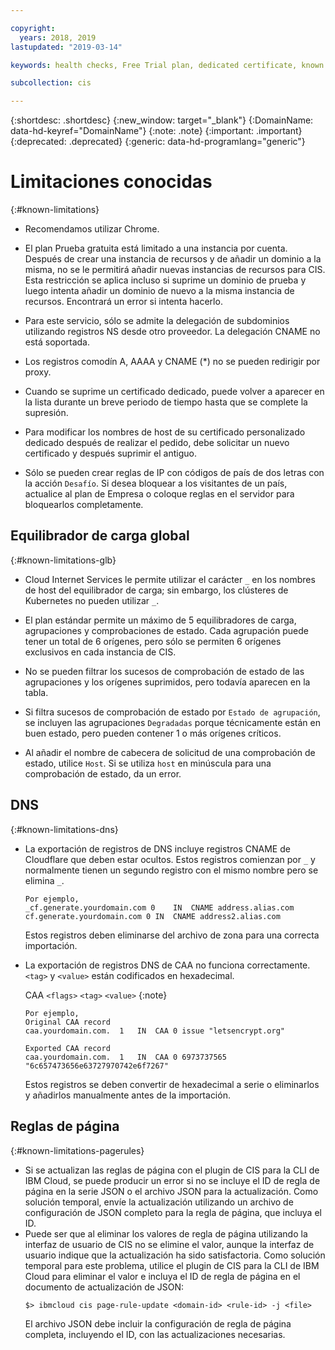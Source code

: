 ```yaml
---

copyright:
  years: 2018, 2019
lastupdated: "2019-03-14"

keywords: health checks, Free Trial plan, dedicated certificate, known issues

subcollection: cis

---
```


{:shortdesc: .shortdesc}
{:new_window: target="_blank"}
{:DomainName: data-hd-keyref="DomainName"} 
{:note: .note} 
{:important: .important} 
{:deprecated: .deprecated} 
{:generic: data-hd-programlang="generic"}

# Limitaciones conocidas
{:#known-limitations}

 * Recomendamos utilizar Chrome.
 
 * El plan Prueba gratuita está limitado a una instancia por cuenta. Después de crear una instancia de recursos y de añadir un dominio a la misma, no se le permitirá añadir nuevas instancias de recursos para CIS. Esta restricción se aplica incluso si suprime un dominio de prueba y luego intenta añadir un dominio de nuevo a la misma instancia de recursos. Encontrará un error si intenta hacerlo.

 * Para este servicio, sólo se admite la delegación de subdominios utilizando registros NS desde otro proveedor. La delegación CNAME no está soportada.
  
 * Los registros comodín A, AAAA y CNAME (*) no se pueden redirigir por proxy.

 * Cuando se suprime un certificado dedicado, puede volver a aparecer en la lista durante un breve periodo de tiempo hasta que se complete la supresión.
 
 * Para modificar los nombres de host de su certificado personalizado dedicado después de realizar el pedido, debe solicitar un nuevo certificado y después suprimir el antiguo. 
 
 * Sólo se pueden crear reglas de IP con códigos de país de dos letras con la acción `Desafío`. Si desea bloquear a los visitantes de un país, actualice al plan de Empresa o coloque reglas en el servidor para bloquearlos completamente.

## Equilibrador de carga global
{:#known-limitations-glb}

 * Cloud Internet Services le permite utilizar el carácter `_` en los nombres de host del equilibrador de carga; sin embargo, los clústeres de Kubernetes no pueden utilizar `_`. 

 * El plan estándar permite un máximo de 5 equilibradores de carga, agrupaciones y comprobaciones de estado. Cada agrupación puede tener un total de 6 orígenes, pero sólo se permiten 6 orígenes exclusivos en cada instancia de CIS.

* No se pueden filtrar los sucesos de comprobación de estado de las agrupaciones y los orígenes suprimidos, pero todavía aparecen en la tabla.

* Si filtra sucesos de comprobación de estado por `Estado de agrupación`, se incluyen las agrupaciones `Degradadas` porque técnicamente están en buen estado, pero pueden contener 1 o más orígenes críticos.

* Al añadir el nombre de cabecera de solicitud de una comprobación de estado, utilice `Host`. Si se utiliza `host` en minúscula para una comprobación de estado, da un error.

## DNS
{:#known-limitations-dns}

 * La exportación de registros de DNS incluye registros CNAME de Cloudflare que deben estar ocultos. Estos registros comienzan por `_` y normalmente tienen un segundo registro con el mismo nombre pero se elimina `_`.
   ```
   Por ejemplo,
   _cf.generate.yourdomain.com 0	IN	CNAME address.alias.com
   cf.generate.yourdomain.com 0	IN	CNAME address2.alias.com
   ```
 
   Estos registros deben eliminarse del archivo de zona para una correcta importación.
 
 * La exportación de registros DNS de CAA no funciona correctamente. `<tag>` y `<value>` están codificados en hexadecimal. 
 
    CAA `<flags>` `<tag>` `<value>`
  {:note}
   ```
   Por ejemplo,
   Original CAA record
   caa.yourdomain.com.	1	IN	CAA	0 issue "letsencrypt.org"
 
   Exported CAA record
   caa.yourdomain.com.	1	IN	CAA	0 6973737565 "6c657473656e63727970742e6f7267"
   ```
   Estos registros se deben convertir de hexadecimal a serie o eliminarlos y añadirlos manualmente antes de la importación.

## Reglas de página
{:#known-limitations-pagerules}

   * Si se actualizan las reglas de página con el plugin de CIS para la CLI de IBM Cloud, se puede producir un error si no se incluye el ID de regla de página en la serie JSON o el archivo JSON para la actualización. Como solución temporal, envíe la actualización utilizando un archivo de configuración de JSON completo para la regla de página, que incluya el ID.
   * Puede ser que al eliminar los valores de regla de página utilizando la interfaz de usuario de CIS no se elimine el valor, aunque la interfaz de usuario indique que la actualización ha sido satisfactoria. Como solución temporal para este problema, utilice el plugin de CIS para la CLI de IBM Cloud para eliminar el valor e incluya el ID de regla de página en el documento de actualización de JSON:
      ```
      $> ibmcloud cis page-rule-update <domain-id> <rule-id> -j <file>
      ```
      El archivo JSON debe incluir la configuración de regla de página completa, incluyendo el ID, con las actualizaciones necesarias.
